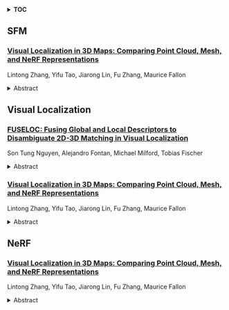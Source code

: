 <details>
  <summary><b>TOC</b></summary>
  <ol>
    <li><a href=#sfm>SFM</a></li>
      <ul>
        <li><a href=#Visual-Localization-in-3D-Maps:-Comparing-Point-Cloud,-Mesh,-and-NeRF-Representations>Visual Localization in 3D Maps: Comparing Point Cloud, Mesh, and NeRF Representations</a></li>
      </ul>
    </li>
    <li><a href=#visual-localization>Visual Localization</a></li>
      <ul>
        <li><a href=#FUSELOC:-Fusing-Global-and-Local-Descriptors-to-Disambiguate-2D-3D-Matching-in-Visual-Localization>FUSELOC: Fusing Global and Local Descriptors to Disambiguate 2D-3D Matching in Visual Localization</a></li>
        <li><a href=#Visual-Localization-in-3D-Maps:-Comparing-Point-Cloud,-Mesh,-and-NeRF-Representations>Visual Localization in 3D Maps: Comparing Point Cloud, Mesh, and NeRF Representations</a></li>
      </ul>
    </li>
    <li><a href=#nerf>NeRF</a></li>
      <ul>
        <li><a href=#Visual-Localization-in-3D-Maps:-Comparing-Point-Cloud,-Mesh,-and-NeRF-Representations>Visual Localization in 3D Maps: Comparing Point Cloud, Mesh, and NeRF Representations</a></li>
      </ul>
    </li>
  </ol>
</details>

## SFM  

### [Visual Localization in 3D Maps: Comparing Point Cloud, Mesh, and NeRF Representations](http://arxiv.org/abs/2408.11966)  
Lintong Zhang, Yifu Tao, Jiarong Lin, Fu Zhang, Maurice Fallon  
<details>  
  <summary>Abstract</summary>  
  <ol>  
    This paper introduces and assesses a cross-modal global visual localization system that can localize camera images within a color 3D map representation built using both visual and lidar sensing. We present three different state-of-the-art methods for creating the color 3D maps: point clouds, meshes, and neural radiance fields (NeRF). Our system constructs a database of synthetic RGB and depth image pairs from these representations. This database serves as the basis for global localization. We present an automatic approach that builds this database by synthesizing novel images of the scene and exploiting the 3D structure encoded in the different representations. Next, we present a global localization system that relies on the synthetic image database to accurately estimate the 6 DoF camera poses of monocular query images. Our localization approach relies on different learning-based global descriptors and feature detectors which enable robust image retrieval and matching despite the domain gap between (real) query camera images and the synthetic database images. We assess the system's performance through extensive real-world experiments in both indoor and outdoor settings, in order to evaluate the effectiveness of each map representation and the benefits against traditional structure-from-motion localization approaches. Our results show that all three map representations can achieve consistent localization success rates of 55% and higher across various environments. NeRF synthesized images show superior performance, localizing query images at an average success rate of 72%. Furthermore, we demonstrate that our synthesized database enables global localization even when the map creation data and the localization sequence are captured when travelling in opposite directions. Our system, operating in real-time on a mobile laptop equipped with a GPU, achieves a processing rate of 1Hz.  
  </ol>  
</details>  
  
  



## Visual Localization  

### [FUSELOC: Fusing Global and Local Descriptors to Disambiguate 2D-3D Matching in Visual Localization](http://arxiv.org/abs/2408.12037)  
Son Tung Nguyen, Alejandro Fontan, Michael Milford, Tobias Fischer  
<details>  
  <summary>Abstract</summary>  
  <ol>  
    Hierarchical methods represent state-of-the-art visual localization, optimizing search efficiency by using global descriptors to focus on relevant map regions. However, this state-of-the-art performance comes at the cost of substantial memory requirements, as all database images must be stored for feature matching. In contrast, direct 2D-3D matching algorithms require significantly less memory but suffer from lower accuracy due to the larger and more ambiguous search space. We address this ambiguity by fusing local and global descriptors using a weighted average operator within a 2D-3D search framework. This fusion rearranges the local descriptor space such that geographically nearby local descriptors are closer in the feature space according to the global descriptors. Therefore, the number of irrelevant competing descriptors decreases, specifically if they are geographically distant, thereby increasing the likelihood of correctly matching a query descriptor. We consistently improve the accuracy over local-only systems and achieve performance close to hierarchical methods while halving memory requirements. Extensive experiments using various state-of-the-art local and global descriptors across four different datasets demonstrate the effectiveness of our approach. For the first time, our approach enables direct matching algorithms to benefit from global descriptors while maintaining memory efficiency. The code for this paper will be published at \href{https://github.com/sontung/descriptor-disambiguation}{github.com/sontung/descriptor-disambiguation}.  
  </ol>  
</details>  
  
### [Visual Localization in 3D Maps: Comparing Point Cloud, Mesh, and NeRF Representations](http://arxiv.org/abs/2408.11966)  
Lintong Zhang, Yifu Tao, Jiarong Lin, Fu Zhang, Maurice Fallon  
<details>  
  <summary>Abstract</summary>  
  <ol>  
    This paper introduces and assesses a cross-modal global visual localization system that can localize camera images within a color 3D map representation built using both visual and lidar sensing. We present three different state-of-the-art methods for creating the color 3D maps: point clouds, meshes, and neural radiance fields (NeRF). Our system constructs a database of synthetic RGB and depth image pairs from these representations. This database serves as the basis for global localization. We present an automatic approach that builds this database by synthesizing novel images of the scene and exploiting the 3D structure encoded in the different representations. Next, we present a global localization system that relies on the synthetic image database to accurately estimate the 6 DoF camera poses of monocular query images. Our localization approach relies on different learning-based global descriptors and feature detectors which enable robust image retrieval and matching despite the domain gap between (real) query camera images and the synthetic database images. We assess the system's performance through extensive real-world experiments in both indoor and outdoor settings, in order to evaluate the effectiveness of each map representation and the benefits against traditional structure-from-motion localization approaches. Our results show that all three map representations can achieve consistent localization success rates of 55% and higher across various environments. NeRF synthesized images show superior performance, localizing query images at an average success rate of 72%. Furthermore, we demonstrate that our synthesized database enables global localization even when the map creation data and the localization sequence are captured when travelling in opposite directions. Our system, operating in real-time on a mobile laptop equipped with a GPU, achieves a processing rate of 1Hz.  
  </ol>  
</details>  
  
  



## NeRF  

### [Visual Localization in 3D Maps: Comparing Point Cloud, Mesh, and NeRF Representations](http://arxiv.org/abs/2408.11966)  
Lintong Zhang, Yifu Tao, Jiarong Lin, Fu Zhang, Maurice Fallon  
<details>  
  <summary>Abstract</summary>  
  <ol>  
    This paper introduces and assesses a cross-modal global visual localization system that can localize camera images within a color 3D map representation built using both visual and lidar sensing. We present three different state-of-the-art methods for creating the color 3D maps: point clouds, meshes, and neural radiance fields (NeRF). Our system constructs a database of synthetic RGB and depth image pairs from these representations. This database serves as the basis for global localization. We present an automatic approach that builds this database by synthesizing novel images of the scene and exploiting the 3D structure encoded in the different representations. Next, we present a global localization system that relies on the synthetic image database to accurately estimate the 6 DoF camera poses of monocular query images. Our localization approach relies on different learning-based global descriptors and feature detectors which enable robust image retrieval and matching despite the domain gap between (real) query camera images and the synthetic database images. We assess the system's performance through extensive real-world experiments in both indoor and outdoor settings, in order to evaluate the effectiveness of each map representation and the benefits against traditional structure-from-motion localization approaches. Our results show that all three map representations can achieve consistent localization success rates of 55% and higher across various environments. NeRF synthesized images show superior performance, localizing query images at an average success rate of 72%. Furthermore, we demonstrate that our synthesized database enables global localization even when the map creation data and the localization sequence are captured when travelling in opposite directions. Our system, operating in real-time on a mobile laptop equipped with a GPU, achieves a processing rate of 1Hz.  
  </ol>  
</details>  
  
  



